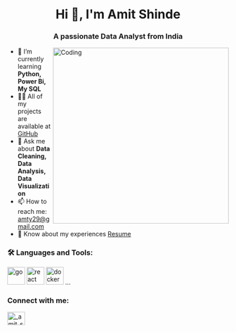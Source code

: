 <h1 align="center">Hi 👋, I'm Amit Shinde</h1>
<h3 align="center">A passionate Data Analyst from India</h3>

<img align="right" alt="Coding" width="400" src="https://media.giphy.com/media/qgQUggAC3Pfv687qPC/giphy.gif" />

- 🌱 I’m currently learning **Python, Power Bi, My SQL**
- 👨‍💻 All of my projects are available at [GitHub]([https://github.com/amitshinde123](https://github.com/Amit-Devil))
- 💬 Ask me about **Data Cleaning, Data Analysis, Data Visualization**
- 📫 How to reach me: amty29@gmail.com
- 📄 Know about my experiences [Resume](https://drive.google.com/file/d/1id2_VpekwAtqCNZYWKqwEdm-2_i8XQdD/view?usp=sharing)

### 🛠️ Languages and Tools:
<p align="left"> 
  <img src="https://cdn.jsdelivr.net/gh/devicons/devicon/icons/go/go-original.svg" alt="go" width="40" height="40"/>
  <img src="https://cdn.jsdelivr.net/gh/devicons/devicon/icons/react/react-original.svg" alt="react" width="40" height="40"/>
  <img src="https://cdn.jsdelivr.net/gh/devicons/devicon/icons/docker/docker-original.svg" alt="docker" width="40" height="40"/>
  ...
</p>
<h3 align="left">Connect with me:</h3>
<p align="left">
<a href="https://www.instagram.com/mr_devil_717/" target="blank"><img align="center" src="https://raw.githubusercontent.com/rahuldkjain/github-profile-readme-generator/master/src/images/icons/Social/instagram.svg" alt="_amit_shinde" height="30" width="40" /></a>
</p>


